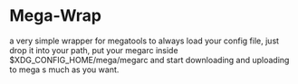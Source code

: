 # Mega-Wrap


a very simple wrapper for megatools to always load your config file, just drop
it into your path, put your megarc inside $XDG_CONFIG_HOME/mega/megarc and start
downloading and uploading to mega s much as you want.
